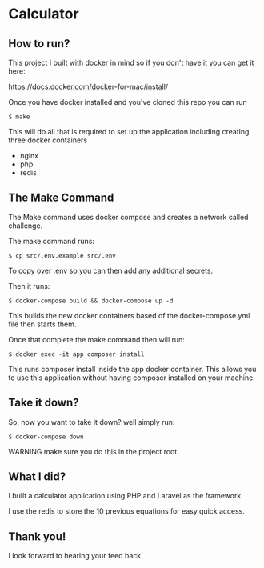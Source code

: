 # Calculator

##  How to run?
This project I built with docker in mind so if you don't have it you can get it here:

https://docs.docker.com/docker-for-mac/install/

Once you have docker installed and you've cloned this repo you can run

    $ make
 This will do all that is required to set up the application including creating three docker containers 
- nginx
- php
- redis

## The Make Command   


The Make command uses docker compose and creates a network called challenge.

The make command runs:

    $ cp src/.env.example src/.env
To copy over .env so you can then add any additional secrets.

Then it runs:

    $ docker-compose build && docker-compose up -d
    
This builds the new docker containers based of the docker-compose.yml file then starts them.

Once that complete the make command then will run: 

    $ docker exec -it app composer install

This runs composer install inside the app docker container. This allows you to use this application without having composer installed on your machine.

## Take it down?

So, now you want to take it down? well simply run:

    $ docker-compose down
    
WARNING make sure you do this in the project root.

## What I did?

I built a calculator application using PHP and Laravel as the framework.

I use the redis to store the 10 previous equations for easy quick access.
    
    
## Thank you!

I look forward to hearing your feed back
